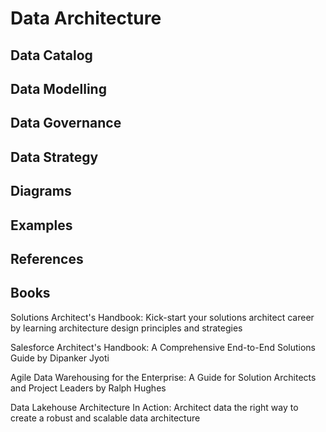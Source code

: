 #  Data Architecture

## Data Catalog

## Data Modelling 

## Data Governance

## Data Strategy

## Diagrams

## Examples

## References


## Books

Solutions Architect's Handbook: Kick-start your solutions architect career by learning architecture design principles and strategies

Salesforce Architect's Handbook: A Comprehensive End-to-End Solutions Guide  by Dipanker Jyoti 

Agile Data Warehousing for the Enterprise: A Guide for Solution Architects and Project Leaders by Ralph Hughes  

Data Lakehouse Architecture In Action: Architect data the right way to create a robust and scalable data architecture

